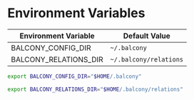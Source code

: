# Environment Variables

| Environment Variable| Default Value|
|--|--|
| BALCONY_CONFIG_DIR | `~/.balcony`|
| BALCONY_RELATIONS_DIR | `~/.balcony/relations`|


```bash title="Changing the balcony config directories"
export BALCONY_CONFIG_DIR="$HOME/.balcony"

export BALCONY_RELATIONS_DIR="$HOME/.balcony/relations"
```

